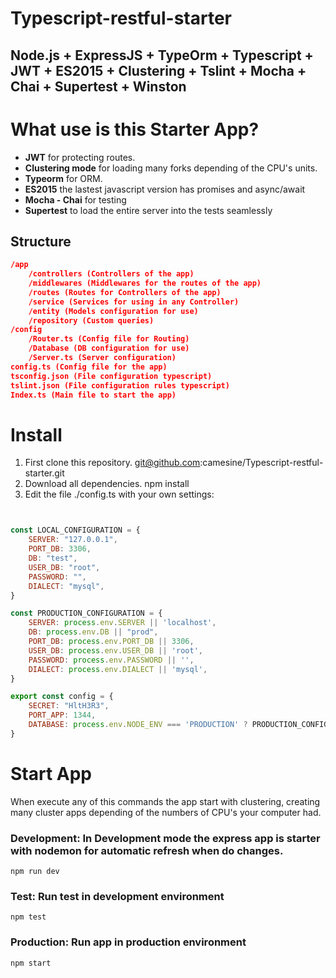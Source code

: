 # Typescript-restful-starter
Node.js + ExpressJS + TypeOrm + Typescript + JWT + ES2015 + Clustering + Tslint + Mocha + Chai + Supertest + Winston
------------
# What use is this Starter App?
- **JWT** for protecting routes.
- **Clustering mode** for loading many forks depending of the CPU's units.
- **Typeorm** for ORM.
- **ES2015** the lastest javascript version has promises and async/await
- **Mocha - Chai** for testing
- **Supertest** to load the entire server into the tests seamlessly

## Structure
```json
/app
	/controllers (Controllers of the app)
	/middlewares (Middlewares for the routes of the app)
	/routes (Routes for Controllers of the app)
	/service (Services for using in any Controller)
	/entity (Models configuration for use)
	/repository (Custom queries)
/config
	/Router.ts (Config file for Routing)
	/Database (DB configuration for use)
	/Server.ts (Server configuration)
config.ts (Config file for the app)
tsconfig.json (File configuration typescript)
tslint.json (File configuration rules typescript)
Index.ts (Main file to start the app)
```
# Install
1. First clone this repository.
		git@github.com:camesine/Typescript-restful-starter.git
2. Download all dependencies.
		npm install
3. Edit the file ./config.ts with your own settings:
```js


const LOCAL_CONFIGURATION = {
    SERVER: "127.0.0.1",
    PORT_DB: 3306,
    DB: "test",
    USER_DB: "root",
    PASSWORD: "",
    DIALECT: "mysql",
}

const PRODUCTION_CONFIGURATION = {
    SERVER: process.env.SERVER || 'localhost',
    DB: process.env.DB || "prod",
    PORT_DB: process.env.PORT_DB || 3306,
    USER_DB: process.env.USER_DB || 'root',
    PASSWORD: process.env.PASSWORD || '',
    DIALECT: process.env.DIALECT || 'mysql',
}

export const config = {
    SECRET: "HltH3R3",
    PORT_APP: 1344,
    DATABASE: process.env.NODE_ENV === 'PRODUCTION' ? PRODUCTION_CONFIGURATION : LOCAL_CONFIGURATION
}


```
# Start App
When execute any of this commands the app start with clustering, creating many cluster apps depending of the numbers of CPU's your computer had.
### Development: In Development mode the express app is starter with nodemon for automatic refresh when do changes.
	npm run dev
### Test: Run test in development environment
	npm test
### Production: Run app in production environment
	npm start
